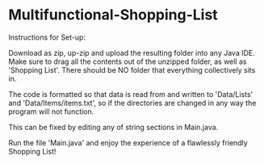 # Multifunctional-Shopping-List
Instructions for Set-up:

Download as zip, up-zip and upload the resulting folder into any Java IDE. Make sure to drag all the contents out of the unzipped folder, as well as 'Shopping List'. There should be NO folder that everything collectively sits in.

The code is formatted so that data is read from and written to 'Data/Lists' and 'Data/Items/items.txt', so if the directories are changed in any way the program will not function. 

This can be fixed by editing any of string sections in Main.java.

Run the file 'Main.java' and enjoy the experience of a flawlessly friendly Shopping List!
